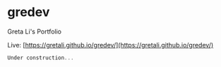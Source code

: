 # gredev
Greta Li's Portfolio

Live: [https://gretali.github.io/gredev/](https://gretali.github.io/gredev/)

```js
Under construction...
```
